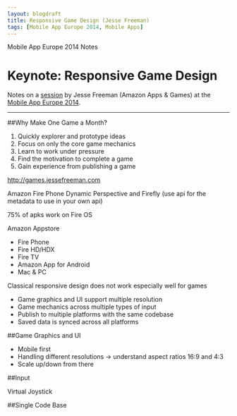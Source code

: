 ```yaml
---
layout: blogdraft
title: Responsive Game Design (Jesse Freeman)
tags: [Mobile App Europe 2014, Mobile Apps]
---
```


Mobile App Europe 2014 Notes

Keynote: Responsive Game Design
===
Notes on a [session](http://mobileappeurope.com/talks/responsive-game-design/ "")
by Jesse Freeman (Amazon Apps & Games)
at the [Mobile App Europe 2014](http://mobileappeurope.com/).

---

##Why Make One Game a Month?
1. Quickly explorer and prototype ideas
2. Focus on only the core game mechanics
3. Learn to work under pressure
4. Find the motivation to complete a game
5. Gain experience from publishing a game

http://games.jessefreeman.com

Amazon Fire Phone
Dynamic Perspective and Firefly (use api for the metadata to use in your own api)

75% of apks work on Fire OS

Amazon Appstore
* Fire Phone
* Fire HD/HDX
* Fire TV
* Amazon App for Android
* Mac & PC

Classical responsive design does not work especially well for games

* Game graphics and UI support multiple resolution
* Game mechanics across multiple types of input
* Publish to multiple platforms with the same codebase
* Saved data is synced across all platforms

##Game Graphics and UI
* Mobile first
* Handling different resolutions -> understand aspect ratios 16:9 and 4:3
* Scale up/down from there

##Input

Virtual Joystick

##Single Code Base

